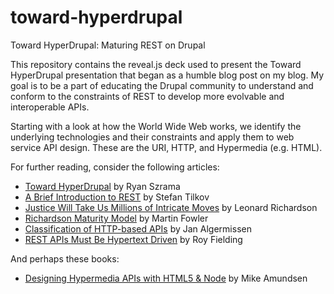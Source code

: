 toward-hyperdrupal
==================

Toward HyperDrupal: Maturing REST on Drupal

This repository contains the reveal.js deck used to present the Toward HyperDrupal
presentation that began as a humble blog post on my blog. My goal is to be a part
of educating the Drupal community to understand and conform to the constraints of
REST to develop more evolvable and interoperable APIs.

Starting with a look at how the World Wide Web works, we identify the underlying
technologies and their constraints and apply them to web service API design.
These are the URI, HTTP, and Hypermedia (e.g. HTML).

For further reading, consider the following articles:

- [Toward HyperDrupal](http://www.bywombats.com/blog/12-12-2012/toward-hyperdrupal) by Ryan Szrama
- [A Brief Introduction to REST](http://www.infoq.com/articles/rest-introduction) by Stefan Tilkov
- [Justice Will Take Us Millions of Intricate Moves](http://www.crummy.com/writing/speaking/2008-QCon/) by Leonard Richardson
- [Richardson Maturity Model](http://martinfowler.com/articles/richardsonMaturityModel.html) by Martin Fowler
- [Classification of HTTP-based APIs](http://nordsc.com/ext/classification_of_http_based_apis.html) by Jan Algermissen
- [REST APIs Must Be Hypertext Driven](http://roy.gbiv.com/untangled/2008/rest-apis-must-be-hypertext-driven) by Roy Fielding

And perhaps these books:

- [Designing Hypermedia APIs with HTML5 & Node](http://www.amazon.com/gp/product/1449306578/ref=as_li_ss_tl?ie=UTF8&camp=1789&creative=390957&creativeASIN=1449306578&linkCode=as2&tag=mamszr-20) by Mike Amundsen
